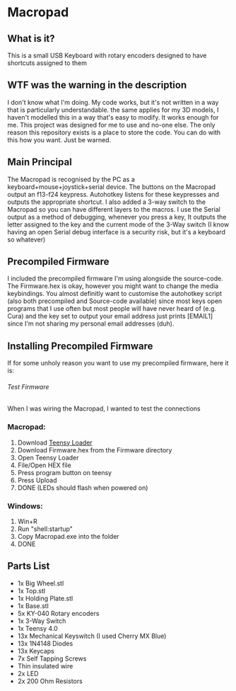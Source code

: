 # Macropad
## What is it?
This is a small USB Keyboard with rotary encoders designed to have shortcuts assigned to them
## WTF was the warning in the description
I don't know what I'm doing. My code works, but it's not written in a way that is particularly understandable. the same applies for my 3D models, I haven't modelled this in a way that's easy to modify. It works enough for me. This project was designed for me to use and no-one else. The only reason this repository exists is a place to store the code. You can do with this how you want. Just be warned.
## Main Principal
The Macropad is recognised by the PC as a keyboard+mouse+joystick+serial device. The buttons on the Macropad output an f13-f24 keypress. Autohotkey listens for these keypresses and outputs the appropriate shortcut. I also added a 3-way switch to the Macropad so you can have different layers to the macros. I use the Serial output as a method of debugging, whenever you press a key, It outputs the letter assigned to the key and the current mode of the 3-Way switch (I know having an open Serial debug interface is a security risk, but it's a keyboard so whatever)
## Precompiled Firmware
I included the precompiled firmware I'm using alongside the source-code. The Firmware.hex is okay, however you might want to change the media keybindings. You almost definitly want to customise the autohotkey script (also both precompiled and Source-code available) since most keys open programs that I use often but most people will have never heard of (e.g. Cura) and the key set to output your email address just prints [EMAIL1] since I'm not sharing my personal email addresses (duh).
## Installing Precompiled Firmware
If for some unholy reason you want to use my precompiled firmware, here it is:
###### Test Firmware
When I was wiring the Macropad, I wanted to test the connections
### Macropad:
  1. Download [Teensy Loader](https://www.pjrc.com/teensy/teensy.exe)
  2. Download Firmware.hex from the Firmware directory
  3. Open Teensy Loader
  4. File/Open HEX file
  5. Press program button on teensy
  6. Press Upload
  7. DONE (LEDs should flash when powered on)
### Windows:
  1. Win+R
  2. Run "shell:startup"
  3. Copy Macropad.exe into the folder
  4. DONE
## Parts List
- 1x Big Wheel.stl
- 1x Top.stl
- 1x Holding Plate.stl
- 1x Base.stl
- 5x KY-040 Rotary encoders
- 1x 3-Way Switch
- 1x Teensy 4.0
- 13x Mechanical Keyswitch (I used Cherry MX Blue)
- 13x 1N4148 Diodes
- 13x Keycaps
- 7x Self Tapping Screws
- Thin insulated wire
- 2x LED
- 2x 200 Ohm Resistors
